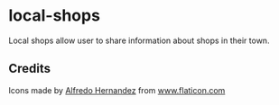 # local-shops
Local shops allow user to share information about shops in their town.

## Credits

Icons made by <a href="https://www.flaticon.com/authors/alfredo-hernandez" title="Alfredo Hernandez">Alfredo Hernandez</a> from <a href="https://www.flaticon.com/" title="Flaticon"> www.flaticon.com</a>
